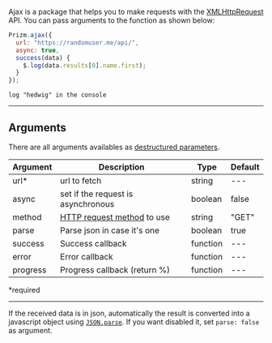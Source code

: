 Ajax is a package that helps you to make requests with the [XMLHttpRequest](https://developer.mozilla.org/en-US/docs/Web/API/XMLHttpRequest) API. You can pass arguments to the function as shown below:

```js
Prizm.ajax({
  url: "https://randomuser.me/api/",
  async: true,
  success(data) {
    $.log(data.results[0].name.first);
  }
});
```
`log "hedwig" in the console`

---

## Arguments
There are all arguments availables as [destructured parameters](https://developer.mozilla.org/en-US/docs/Web/JavaScript/Reference/Operators/Destructuring_assignment#Unpacking_fields_from_objects_passed_as_function_parameter).

| Argument    | Description | Type  | Default
| ----------- | ----------- | ----  |--------
| url*         | url to fetch| string| ---
| async       | set if the request is asynchronous| boolean| false
| method | [HTTP request method](https://developer.mozilla.org/en-US/docs/Web/HTTP/Methods) to use | string | "GET"
| parse       | Parse json in case it's one | boolean | true
| success       | Success callback | function | ---
| error       | Error callback | function | ---
| progress       | Progress callback (return %) | function | ---
*required

---

If the received data is in json, automatically the result is converted into a javascript object using [`JSON.parse`](https://developer.mozilla.org/en-US/docs/Web/JavaScript/Reference/Global_Objects/JSON/parse). If you want disabled it, set `parse: false` as argument.
